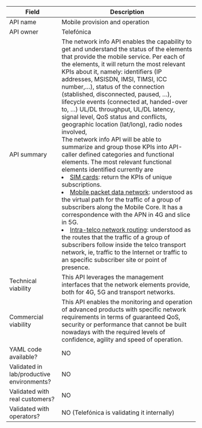 | **Field** | Description | 
| ---- | ----- |
| API name | Mobile provision and operation |
| API owner | Telefónica |
| API summary | The network info API enables the capability to get and understand the status of the elements that provide the mobile service. Per each of the elements, it will return the most relevant KPIs about it, namely: identifiers (IP addresses, MSISDN, IMSI, TIMSI, ICC number,…), status of the connection (stablished, disconnected, paused, …), lifecycle events (connected at, handed-over to, …) UL/DL throughput, UL/DL latency, signal level, QoS status and conflicts, geographic location (lat/long), radio nodes involved, <br>The network info API will be able to summarize and group those KPIs into API-caller defined categories and functional elements. The most relevant functional elements identified currently are <br><u><li>SIM cards</u>: return the KPIs of unique subscriptions. <br><u><li>Mobile packet data network</u>: understood as the virtual path for the traffic of a group of subscribers along the Mobile Core. It has a correspondence with the APN in 4G and slice in 5G. <br><u><li>Intra-telco network routing</u>: understood as the routes that the traffic of a group of subscribers follow inside the telco transport network, ie, traffic to the Internet or traffic to an specific subscriber site or point of presence. 
| Technical viability | This API leverages the management interfaces that the network elements provide, both for 4G, 5G and transport networks. | 
| Commercial viability | This API enables the monitoring and operation of advanced products with specific network requirements in terms of guaranteed QoS, security or performance that cannot be built nowadays with the required levels of confidence, agility and speed of operation.|
| YAML code available? | NO|
| Validated in lab/productive environments? | NO |
| Validated with real customers? | NO |
| Validated with operators? | NO (Telefónica is validating it internally) |